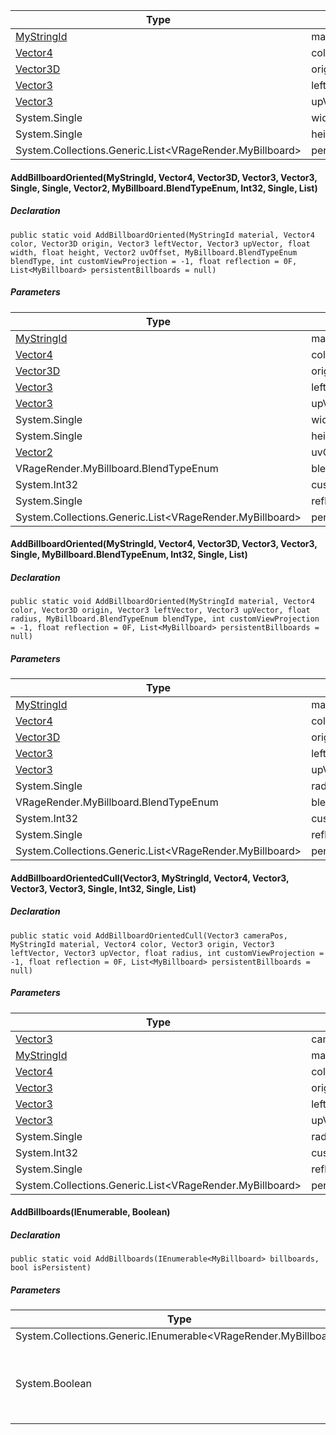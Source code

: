 
| Type | Name | Description |
| --- | --- | --- |
| [MyStringId](https://keensoftwarehouse.github.io/SpaceEngineersModAPI/api/VRage.Utils.MyStringId.html) | material |     |
| [Vector4](https://keensoftwarehouse.github.io/SpaceEngineersModAPI/api/VRageMath.Vector4.html) | color |     |
| [Vector3D](https://keensoftwarehouse.github.io/SpaceEngineersModAPI/api/VRageMath.Vector3D.html) | origin |     |
| [Vector3](https://keensoftwarehouse.github.io/SpaceEngineersModAPI/api/VRageMath.Vector3.html) | leftVector |     |
| [Vector3](https://keensoftwarehouse.github.io/SpaceEngineersModAPI/api/VRageMath.Vector3.html) | upVector |     |
| System.Single | width |     |
| System.Single | height |     |
| System.Collections.Generic.List<VRageRender.MyBillboard\> | persistentBillboards |     |

#### AddBillboardOriented(MyStringId, Vector4, Vector3D, Vector3, Vector3, Single, Single, Vector2, MyBillboard.BlendTypeEnum, Int32, Single, List<MyBillboard>)

##### Declaration

```
public static void AddBillboardOriented(MyStringId material, Vector4 color, Vector3D origin, Vector3 leftVector, Vector3 upVector, float width, float height, Vector2 uvOffset, MyBillboard.BlendTypeEnum blendType, int customViewProjection = -1, float reflection = 0F, List<MyBillboard> persistentBillboards = null)
```

##### Parameters

| Type | Name | Description |
| --- | --- | --- |
| [MyStringId](https://keensoftwarehouse.github.io/SpaceEngineersModAPI/api/VRage.Utils.MyStringId.html) | material |     |
| [Vector4](https://keensoftwarehouse.github.io/SpaceEngineersModAPI/api/VRageMath.Vector4.html) | color |     |
| [Vector3D](https://keensoftwarehouse.github.io/SpaceEngineersModAPI/api/VRageMath.Vector3D.html) | origin |     |
| [Vector3](https://keensoftwarehouse.github.io/SpaceEngineersModAPI/api/VRageMath.Vector3.html) | leftVector |     |
| [Vector3](https://keensoftwarehouse.github.io/SpaceEngineersModAPI/api/VRageMath.Vector3.html) | upVector |     |
| System.Single | width |     |
| System.Single | height |     |
| [Vector2](https://keensoftwarehouse.github.io/SpaceEngineersModAPI/api/VRageMath.Vector2.html) | uvOffset |     |
| VRageRender.MyBillboard.BlendTypeEnum | blendType |     |
| System.Int32 | customViewProjection |     |
| System.Single | reflection |     |
| System.Collections.Generic.List<VRageRender.MyBillboard\> | persistentBillboards |     |

#### AddBillboardOriented(MyStringId, Vector4, Vector3D, Vector3, Vector3, Single, MyBillboard.BlendTypeEnum, Int32, Single, List<MyBillboard>)

##### Declaration

```
public static void AddBillboardOriented(MyStringId material, Vector4 color, Vector3D origin, Vector3 leftVector, Vector3 upVector, float radius, MyBillboard.BlendTypeEnum blendType, int customViewProjection = -1, float reflection = 0F, List<MyBillboard> persistentBillboards = null)
```

##### Parameters

| Type | Name | Description |
| --- | --- | --- |
| [MyStringId](https://keensoftwarehouse.github.io/SpaceEngineersModAPI/api/VRage.Utils.MyStringId.html) | material |     |
| [Vector4](https://keensoftwarehouse.github.io/SpaceEngineersModAPI/api/VRageMath.Vector4.html) | color |     |
| [Vector3D](https://keensoftwarehouse.github.io/SpaceEngineersModAPI/api/VRageMath.Vector3D.html) | origin |     |
| [Vector3](https://keensoftwarehouse.github.io/SpaceEngineersModAPI/api/VRageMath.Vector3.html) | leftVector |     |
| [Vector3](https://keensoftwarehouse.github.io/SpaceEngineersModAPI/api/VRageMath.Vector3.html) | upVector |     |
| System.Single | radius |     |
| VRageRender.MyBillboard.BlendTypeEnum | blendType |     |
| System.Int32 | customViewProjection |     |
| System.Single | reflection |     |
| System.Collections.Generic.List<VRageRender.MyBillboard\> | persistentBillboards |     |

#### AddBillboardOrientedCull(Vector3, MyStringId, Vector4, Vector3, Vector3, Vector3, Single, Int32, Single, List<MyBillboard>)

##### Declaration

```
public static void AddBillboardOrientedCull(Vector3 cameraPos, MyStringId material, Vector4 color, Vector3 origin, Vector3 leftVector, Vector3 upVector, float radius, int customViewProjection = -1, float reflection = 0F, List<MyBillboard> persistentBillboards = null)
```

##### Parameters

| Type | Name | Description |
| --- | --- | --- |
| [Vector3](https://keensoftwarehouse.github.io/SpaceEngineersModAPI/api/VRageMath.Vector3.html) | cameraPos |     |
| [MyStringId](https://keensoftwarehouse.github.io/SpaceEngineersModAPI/api/VRage.Utils.MyStringId.html) | material |     |
| [Vector4](https://keensoftwarehouse.github.io/SpaceEngineersModAPI/api/VRageMath.Vector4.html) | color |     |
| [Vector3](https://keensoftwarehouse.github.io/SpaceEngineersModAPI/api/VRageMath.Vector3.html) | origin |     |
| [Vector3](https://keensoftwarehouse.github.io/SpaceEngineersModAPI/api/VRageMath.Vector3.html) | leftVector |     |
| [Vector3](https://keensoftwarehouse.github.io/SpaceEngineersModAPI/api/VRageMath.Vector3.html) | upVector |     |
| System.Single | radius |     |
| System.Int32 | customViewProjection |     |
| System.Single | reflection |     |
| System.Collections.Generic.List<VRageRender.MyBillboard\> | persistentBillboards |     |

#### AddBillboards(IEnumerable<MyBillboard>, Boolean)

##### Declaration

```
public static void AddBillboards(IEnumerable<MyBillboard> billboards, bool isPersistent)
```

##### Parameters

| Type | Name | Description |
| --- | --- | --- |
| System.Collections.Generic.IEnumerable<VRageRender.MyBillboard\> | billboards | Billboards to render |
| System.Boolean | isPersistent | When true - billboard will continue rendering until [RemovePersistentBillboard(MyBillboard, Boolean)](https://keensoftwarehouse.github.io/SpaceEngineersModAPI/api/VRage.Game.MyTransparentGeometry.html#VRage_Game_MyTransparentGeometry_RemovePersistentBillboard_VRageRender_MyBillboard_System_Boolean_) or [RemovePersistentBillboards(IEnumerable<MyBillboard>, Boolean)](https://keensoftwarehouse.github.io/SpaceEngineersModAPI/api/VRage.Game.MyTransparentGeometry.html#VRage_Game_MyTransparentGeometry_RemovePersistentBillboards_System_Collections_Generic_IEnumerable_VRageRender_MyBillboard__System_Boolean_) is called |

